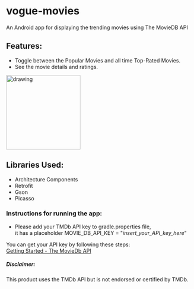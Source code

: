 # vogue-movies
An Android app for displaying the trending movies using The MovieDB API

## Features:
- Toggle between the Popular Movies and all time Top-Rated Movies.
- See the movie details and ratings.

<img src="https://github.com/av-7/vogue-movies/blob/master/screens/app_running.gif" alt="drawing" width="200px"/>

## Libraries Used:
- Architecture Components
- Retrofit
- Gson
- Picasso

### Instructions for running the app:
- Please add your TMDb API key to gradle.properties file, <br>
it has a placeholder MOVIE_DB_API_KEY = "_insert_your_API_key_here_"

You can get your API key by following these steps: <br>
[Getting Started - The MovieDb API](https://developers.themoviedb.org/3/getting-started/introduction)

##### Disclaimer:
This product uses the TMDb API but is not endorsed or certified by TMDb.
